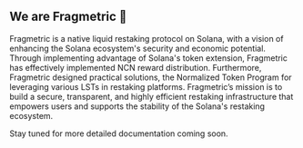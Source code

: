 ## We are Fragmetric 👋

Fragmetric is a native liquid restaking protocol on Solana, with a vision of enhancing the Solana ecosystem's security and economic potential. Through implementing advantage of Solana's token extension, Fragmetric has effectively implemented NCN reward distribution. Furthermore, Fragmetric designed practical solutions, the Normalized Token Program for leveraging various LSTs in restaking platforms. Fragmetric’s mission is to build a secure, transparent, and highly efficient restaking infrastructure that empowers users and supports the stability of the Solana's restaking ecosystem.

Stay tuned for more detailed documentation coming soon.
